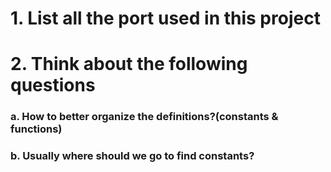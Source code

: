 # 1. List all the port used in this project

# 2. Think about the following questions

### a. How to better organize the definitions?(constants & functions)
### b. Usually where should we go to find constants?
